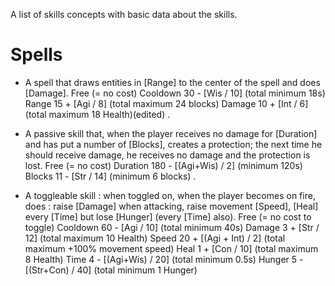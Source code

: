A list of skills concepts with basic data about the skills.

# Spells
+ A spell that draws entities in [Range] to the center of the spell and does [Damage]. 
       Free (= no cost)
       Cooldown 30 - [Wis / 10] (total minimum 18s) 
       Range 15 + [Agi / 8] (total maximum 24 blocks)
       Damage 10 + [Int / 6] (total maximum 18 Health)(edited)
.

+ A passive skill that, when the player receives no damage for [Duration] and has put a number of [Blocks], creates a protection; the next time he should receive damage, he receives no damage and the protection is lost.
       Free (= no cost)
       Duration 180 - [(Agi+Wis) / 2] (minimum 120s)
       Blocks 11 - [Str / 14] (minimum 6 blocks)
.

+ A toggleable skill : when toggled on, when the player becomes on fire, does : raise [Damage] when attacking, raise movement [Speed], [Heal] every [Time] but lose [Hunger] (every [Time] also).
       Free (= no cost to toggle)
       Cooldown 60 - [Agi / 10] (total minimum 40s)
       Damage 3 + [Str / 12] (total maximum 10 Health)
       Speed 20 + [(Agi + Int) / 2] (total maximum +100% movement speed)
       Heal 1 + [Con / 10] (total maximum 8 Health)
       Time 4 - [(Agi+Wis) / 20] (total minimum 0.5s)
       Hunger 5 - [(Str+Con) / 40] (total minimum 1 Hunger)
